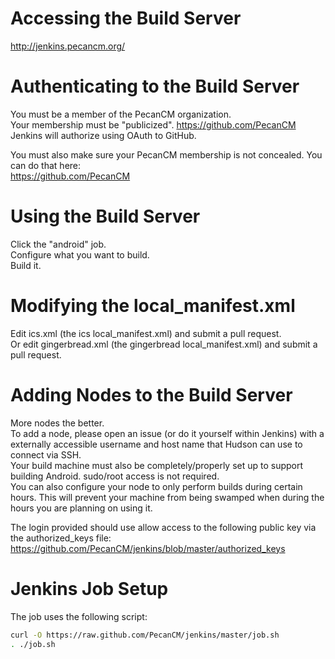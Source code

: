 # Accessing the Build Server
http://jenkins.pecancm.org/

# Authenticating to the Build Server
You must be a member of the PecanCM organization.  
Your membership must be "publicized". https://github.com/PecanCM  
Jenkins will authorize using OAuth to GitHub.

You must also make sure your PecanCM membership is not concealed. You can do that here:  
https://github.com/PecanCM  

# Using the Build Server
Click the "android" job.  
Configure what you want to build.  
Build it.  

# Modifying the local_manifest.xml
Edit ics.xml (the ics local_manifest.xml) and submit a pull request.  
Or edit gingerbread.xml (the gingerbread local_manifest.xml) and submit a pull request.  

# Adding Nodes to the Build Server
More nodes the better.  
To add a node, please open an issue (or do it yourself within Jenkins) with a externally accessible username and host name that Hudson can use to connect via SSH.  
Your build machine must also be completely/properly set up to support building Android. sudo/root access is not required.  
You can also configure your node to only perform builds during certain hours. This will prevent your machine from being swamped when during the hours you are planning on using it.  

The login provided should use allow access to the following public key via the authorized_keys file:  
https://github.com/PecanCM/jenkins/blob/master/authorized_keys  

# Jenkins Job Setup
The job uses the following script:

```bash
curl -O https://raw.github.com/PecanCM/jenkins/master/job.sh
. ./job.sh
```
